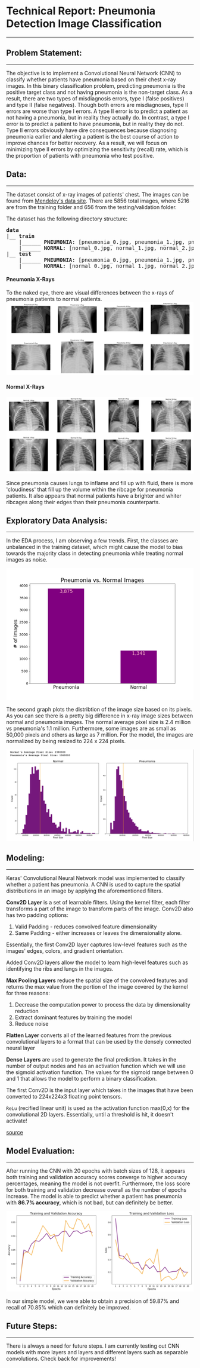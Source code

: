 # Technical Report: Pneumonia Detection Image Classification
---

## Problem Statement:
---
The objective is to implement a Convolutional Neural Network (CNN) to classify whether patients have pneumonia based on their chest x-ray images. In this binary classification problem, predicting pneumonia is the positive target class and not having pneumonia is the non-target class. As a result, there are two types of misdiagnosis errors, type I (false positives) and type II (false negatives). Though both errors are misdiagnoses, type II errors are worse than type I errors. A type II error is to predict a patient as not having a pneumonia, but in reality they actually do. In contrast, a type I error is to predict a patient to have pneumonia, but in reality they do not. Type II errors obviously have dire consequences because diagnosing pneumonia earlier and alerting a patient is the best course of action to improve chances for better recovery. As a result, we will focus on minimizing type II errors by optimizing the sensitivity (recall) rate, which is the proportion of patients with pneumonia who test positive.


## Data:
---
The dataset consist of x-ray images of patients' chest. The images can be found from [Mendeley's data site](https://data.mendeley.com/datasets/rscbjbr9sj/2). There are 5856 total images, where 5216 are from the training folder and 656 from the testing/validation folder.

The dataset has the following directory structure:

<pre>
<b>data</b>
|__ <b>train</b>
    |______ <b>PNEUMONIA</b>: [pneumonia_0.jpg, pneumonia_1.jpg, pneumonia_2.jpg ....]
    |______ <b>NORMAL</b>: [normal_0.jpg, normal_1.jpg, normal_2.jpg ...]
|__ <b>test</b>
    |______ <b>PNEUMONIA</b>: [pneumonia_0.jpg, pneumonia_1.jpg, pneumonia_2.jpg ....]
    |______ <b>NORMAL</b>: [normal_0.jpg, normal_1.jpg, normal_2.jpg ...]
</pre>

#### Pneumonia X-Rays

To the naked eye, there are visual differences between the x-rays of pneumonia patients to normal patients.
![pneumonia](./plots/pneumonia.png)

#### Normal X-Rays

![normal](./plots/normal.png)

Since pneumonia causes lungs to inflame and fill up with fluid, there is more 'cloudiness' that fill up the volume within the ribcage for pneumonia patients. It also appears that normal patients have a brighter and whiter ribcages along their edges than their pneumonia counterparts.

## Exploratory Data Analysis:
---
In the EDA process, I am observing a few trends. First, the classes are unbalanced in the training dataset, which might cause the model to bias towards the majority class in detecting pneumonia while treating normal images as noise. 

![pneum_vs_normal](./plots/pneumonia_vs_normal.png)

The second graph plots the distribtion of the image size based on its pixels. As you can see there is a pretty big difference in x-ray image sizes between normal and pneumonia images. The normal average pixel size is 2.4 million vs pneumonia's 1.1 million. Furthermore, some images are as small as 50,000 pixels and others as large as 7 million. For the model, the images are normalized by being resized to 224 x 224 pixels.

![pixels](./plots/distribution.png)


## Modeling:
---
Keras' Convolutional Neural Network model was implemented to classify whether a patient has pneumonia. A CNN is used to capture the spatial distributions in an image by applying the aforementioned filters. 

**Conv2D Layer** is a set of learnable filters. Using the kernel filter, each filter transforms a part of the image to transform parts of the image. Conv2D also has two padding options:
1. Valid Padding - reduces convolved feature dimensionality
2. Same Padding - either increases or leaves the dimensionality alone.

Essentially, the first Conv2D layer captures low-level features such as the images' edges, colors, and gradient orientation. 

Added Conv2D layers allow the model to learn high-level features such as identifying the ribs and lungs in the images.

**Max Pooling Layers** reduce the spatial size of the convolved features and returns the max value from the portion of the image covered by the kernel for three reasons:
1. Decrease the computation power to process the data by dimensionality reduction
2. Extract dominant features by training the model
3. Reduce noise

**Flatten Layer** converts all of the learned features from the previous convolutional layers to a format that can be used by the densely connected neural layer

**Dense Layers** are used to generate the final prediction. It takes in the number of output nodes and has an activation function which we will use the sigmoid activation function. The values for the sigmoid range between 0 and 1 that allows the model to perform a binary classification. 

The first Conv2D is the input layer which takes in the images that have been converted to 224x224x3 floating point tensors.

`ReLu` (recified linear unit) is used as the activation function max(0,x) for the convolutional 2D layers. Essentially, until a threshold is hit, it doesn't activate!

[source](https://missinglink.ai/guides/keras/using-keras-flatten-operation-cnn-models-code-examples/)


## Model Evaluation:
---
After running the CNN with 20 epochs with batch sizes of 128, it appears both training and validation accuracy scores converge to higher accuracy percentages, meaning the model is not overfit. Furthermore, the loss score for both training and validation decrease overall as the number of epochs increase. The model is able to predict whether a patient has pneumonia with **86.7% accuracy**, which is not bad, but can definitely be better.

![acc_loss](./plots/accuracy_loss.png)

In our simple model, we were able to obtain a precision of 59.87% and recall of 70.85% which can definitely be improved.

## Future Steps:
---
There is always a need for future steps. I am currently testing out CNN models with more layers and layers and different layers such as separable convolutions. Check back for improvements!